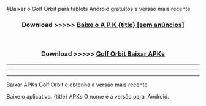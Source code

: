 #Baixar o Golf Orbit   para tablets Android gratuitos a versão mais recente


<div align="center">
<h3>Download >>>>> <a href="https://pt-web.web.app/?pt= {title}">Baixe o A P K {title} [sem anúncios]</a></h3><br>

<h3>Download >>>>> <a href="https://pt-web.web.app/?pt= {title}">Golf Orbit  Baixar APKs</a></h3>
</div>

----------------------------------------------------------

----------------------------------------------------------

----------------------------------------------------------

Baixar APKs Golf Orbit  e obtenha a versão mais recente

Baixe o aplicativo. {title} APKs O nome é a versão para .Android.


